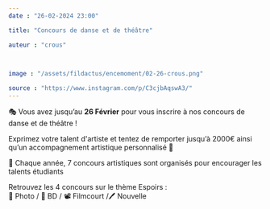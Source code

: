 ```yaml
---
date : "26-02-2024 23:00"

title: "Concours de danse et de théâtre"

auteur : "crous" 

 

image : "/assets/fildactus/encemoment/02-26-crous.png"

source : "https://www.instagram.com/p/C3cjbAqswA3/"
---
```


🎭 Vous avez jusqu’au __26 Février__ pour vous inscrire à nos concours de danse et de théâtre !

Exprimez votre talent d'artiste et tentez de remporter jusqu’à 2000€ ainsi qu’un accompagnement artistique personnalisé 🤩

🎨 Chaque année, 7 concours artistiques sont organisés pour encourager les talents étudiants

Retrouvez les 4 concours sur le thème Espoirs :  
📸 Photo / 💬 BD / 📽️ Filmcourt /🖊️ Nouvelle
